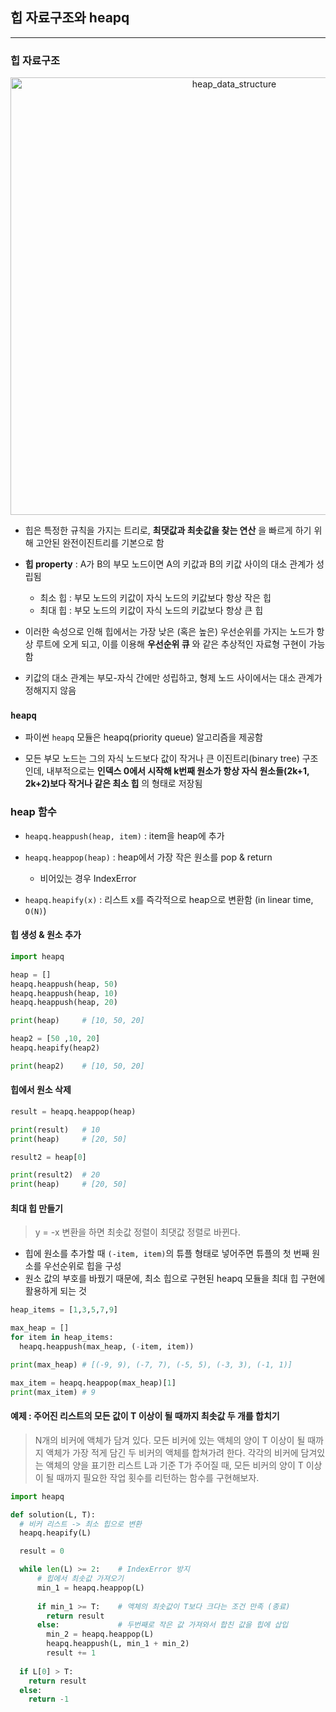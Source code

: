 ## 힙 자료구조와 heapq

---

### 힙 자료구조

<p align="center">
  <img width="700" alt="heap_data_structure" src="https://github.com/zacinthepark/TIL/assets/86648892/f7c811e2-e203-44ba-b224-813eb4b641d1">
</p>

- 힙은 특정한 규칙을 가지는 트리로, **최댓값과 최솟값을 찾는 연산** 을 빠르게 하기 위해 고안된 완전이진트리를 기본으로 함

- **힙 property** : A가 B의 부모 노드이면 A의 키값과 B의 키값 사이의 대소 관계가 성립됨
    - 최소 힙 : 부모 노드의 키값이 자식 노드의 키값보다 항상 작은 힙
    - 최대 힙 : 부모 노드의 키값이 자식 노드의 키값보다 항상 큰 힙

- 이러한 속성으로 인해 힙에서는 가장 낮은 (혹은 높은) 우선순위를 가지는 노드가 항상 루트에 오게 되고, 이를 이용해 **우선순위 큐** 와 같은 추상적인 자료형 구현이 가능함

- 키값의 대소 관계는 부모-자식 간에만 성립하고, 형제 노드 사이에서는 대소 관계가 정해지지 않음

### `heapq`

- 파이썬 `heapq` 모듈은 heapq(priority queue) 알고리즘을 제공함

- 모든 부모 노드는 그의 자식 노드보다 값이 작거나 큰 이진트리(binary tree) 구조인데, 내부적으로는 **인덱스 0에서 시작해 k번째 원소가 항상 자식 원소들(2k+1, 2k+2)보다 작거나 같은 최소 힙** 의 형태로 저장됨

### heap 함수

- `heapq.heappush(heap, item)` : item을 heap에 추가

- `heapq.heappop(heap)` : heap에서 가장 작은 원소를 pop & return
    - 비어있는 경우 IndexError

- `heapq.heapify(x)` : 리스트 x를 즉각적으로 heap으로 변환함 (in linear time, `O(N)`)

#### 힙 생성 & 원소 추가

```python
import heapq

heap = []
heapq.heappush(heap, 50)
heapq.heappush(heap, 10)
heapq.heappush(heap, 20)

print(heap)     # [10, 50, 20]
```

```python
heap2 = [50 ,10, 20]
heapq.heapify(heap2)

print(heap2)    # [10, 50, 20]
```

#### 힙에서 원소 삭제

```python
result = heapq.heappop(heap)

print(result)   # 10
print(heap)     # [20, 50]

result2 = heap[0]

print(result2)  # 20
print(heap)     # [20, 50]
```

#### 최대 힙 만들기

> y = -x 변환을 하면 최솟값 정렬이 최댓값 정렬로 바뀐다.

- 힙에 원소를 추가할 때 `(-item, item)`의 튜플 형태로 넣어주면 튜플의 첫 번째 원소를 우선순위로 힙을 구성
- 원소 값의 부호를 바꿨기 때문에, 최소 힙으로 구현된 heapq 모듈을 최대 힙 구현에 활용하게 되는 것

```python
heap_items = [1,3,5,7,9]

max_heap = []
for item in heap_items:
  heapq.heappush(max_heap, (-item, item))

print(max_heap) # [(-9, 9), (-7, 7), (-5, 5), (-3, 3), (-1, 1)]

max_item = heapq.heappop(max_heap)[1]
print(max_item) # 9
```

#### 예제 : 주어진 리스트의 모든 값이 T 이상이 될 때까지 최솟값 두 개를 합치기

> N개의 비커에 액체가 담겨 있다. 모든 비커에 있는 액체의 양이 T 이상이 될 때까지 액체가 가장 적게 담긴 두 비커의 액체를 합쳐가려 한다. 각각의 비커에 담겨있는 액체의 양을 표기한 리스트 L과 기준 T가 주어질 때, 모든 비커의 양이 T 이상이 될 때까지 필요한 작업 횟수를 리턴하는 함수를 구현해보자.

```python
import heapq

def solution(L, T):
  # 비커 리스트 -> 최소 힙으로 변환
  heapq.heapify(L) 

  result = 0

  while len(L) >= 2:    # IndexError 방지
      # 힙에서 최솟값 가져오기
      min_1 = heapq.heappop(L) 
      
      if min_1 >= T:    # 액체의 최솟값이 T보다 크다는 조건 만족 (종료)
        return result   
      else:             # 두번째로 작은 값 가져와서 합친 값을 힙에 삽입
        min_2 = heapq.heappop(L) 
        heapq.heappush(L, min_1 + min_2)
        result += 1
  
  if L[0] > T:
    return result
  else:
    return -1

```
